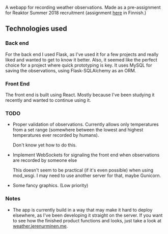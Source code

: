 A webapp for recording weather observations. Made as a pre-assignment for Reaktor Summer 2018 recruitment (assignment [here](https://github.com/reaktor/kesa-2018) in Finnish.)

## Technologies used
### Back end
For the back end I used Flask, as I've used it for a few projects and really liked and wanted to get to know it better. Also, it seemed like the perfect choice for a project where quick prototyping is key.
It uses MySQL for saving the observations, using Flask-SQLAlchemy as an ORM. 
### Front End
The front end is built using React. Mostly because I've been studying it recently and wanted to continue using it.
### TODO
* Proper validation of observations. Currently allows only temperatures from a set range (somewhere between the lowest and highest temperatures ever recorded by humans).
  
  Don't know yet how to do this.

* Implement WebSockets for signaling the front end when observations are recorded by someone else
  
  This doesn't seem to be practical (if it's even possible) when using mod_wsgi. I may need to use another server for that, maybe Gunicorn.

* Some fancy graphics. (Low priority)
### Notes
* The app is currently build in a way that may make it hard to deploy elsewhere, as I've been developing it straight on the server. If you want to see how the finished product functions and looks, just take a look at [weather.jerenurminen.me](weather.jerenurminen.me).
